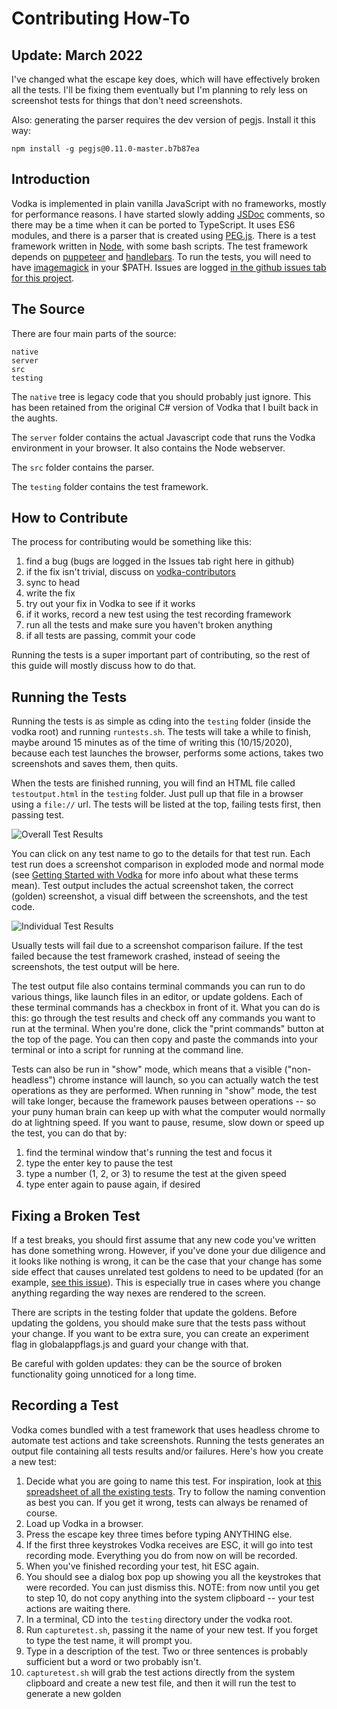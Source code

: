 # Contributing How-To

## Update: March 2022
I've changed what the escape key does, which will have effectively broken all the tests. I'll be fixing them eventually but I'm planning to rely less on screenshot tests for things that don't need screenshots.

Also: generating the parser requires the dev version of pegjs. Install it this way:

```
npm install -g pegjs@0.11.0-master.b7b87ea
```

## Introduction

Vodka is implemented in plain vanilla JavaScript with no frameworks,
mostly for performance reasons. I have started slowly adding [JSDoc](https://jsdoc.app/) comments, so there may be a time when it can be ported to TypeScript. It uses ES6 modules, and there is a parser that is created using [PEG.js](https://pegjs.org/). There is a test framework written in [Node](https://nodejs.org/), with some bash scripts. The test framework depends on [puppeteer](https://github.com/puppeteer/puppeteer) and [handlebars](https://handlebarsjs.com/). To run the tests, you will need to have [imagemagick](https://imagemagick.org/index.php) in your $PATH. Issues are logged [in the github issues tab for this project](https://github.com/eeeeaaii/vodka/issues).

## The Source

There are four main parts of the source:

```
native
server
src
testing
```

The `native` tree is legacy code that you should probably just ignore. This has been retained from the original C# version of Vodka that I built back in the aughts.

The `server` folder contains the actual Javascript code that runs the Vodka environment in your browser. It also contains the Node webserver.

The `src` folder contains the parser.

The `testing` folder contains the test framework.

## How to Contribute

The process for contributing would be something like this:

1. find a bug (bugs are logged in the Issues tab right here in github)
1. if the fix isn't trivial, discuss on [vodka-contributors](https://groups.google.com/g/vodka-contributors)
1. sync to head
1. write the fix
1. try out your fix in Vodka to see if it works
1. if it works, record a new test using the test recording framework
1. run all the tests and make sure you haven't broken anything
1. if all tests are passing, commit your code

Running the tests is a super important part of contributing, so the rest of this guide will mostly discuss how to do that.

## Running the Tests

Running the tests is as simple as cding into the `testing` folder (inside the vodka root) and running `runtests.sh`. The tests will take a while to finish, maybe around 15 minutes as of the time of writing this (10/15/2020), because each test launches the browser, performs some actions, takes two screenshots and saves them, then quits.

When the tests are finished running, you will find an HTML file called `testoutput.html` in the `testing` folder. Just pull up that file in a browser using a `file://` url. The tests will be listed at the top, failing tests first, then passing test.

![Overall Test Results](./readme_images/testresults.png)

You can click on any test name to go to the details for that test run. Each test run does a screenshot comparison in exploded mode and normal mode (see [Getting Started with Vodka](./GETTINGSTARTED.md) for more info about what these terms mean). Test output includes the actual screenshot taken, the correct (golden) screenshot, a visual diff between the screenshots, and the test code.

![Individual Test Results](./readme_images/individualtest.png)

Usually tests will fail due to a screenshot comparison failure. If the test failed because the test framework crashed, instead of seeing the screenshots, the test output will be here.

The test output file also contains terminal commands you can run to do
various things, like launch files in an editor, or update goldens.
Each of these terminal commands has a checkbox in front of it.
What you can do is this: go through the test results and check off
any commands you want to run at the terminal. When you're done,
click the "print commands" button at the top of the page.
You can then copy and paste the commands into your terminal or
into a script for running at the command line.

Tests can also be run in "show" mode, which means that
a visible ("non-headless") chrome instance will launch, so you can
actually watch the test operations as they are performed.
When running in "show" mode, the test will take longer,
because the framework pauses between operations -- so your puny
human brain
can keep up with what the computer would normally do at
lightning speed. If you want to pause,
resume, slow down
or speed up the test, you can do that by:

1. find the terminal window that's running the test and focus it
1. type the enter key to pause the test
1. type a number (1, 2, or 3) to resume the test at the given speed
1. type enter again to pause again, if desired


## Fixing a Broken Test

If a test breaks, you should first assume that any new code you've written has done something wrong. However, if you've done your due diligence and it looks like nothing is wrong, it can be the case that your change has some side effect that causes unrelated test goldens to need to be updated (for an example, [see this issue](https://github.com/eeeeaaii/vodka/issues/29)). This is especially true in cases where you change anything regarding the way nexes are rendered to the screen.

There are scripts in the testing folder that update the goldens. Before updating the goldens, you should make sure that the tests pass without your change. If you want to be extra sure, you can create an experiment flag in globalappflags.js and guard your change with that.

Be careful with golden updates: they can be the source of broken
functionality going unnoticed for a long time.

## Recording a Test

Vodka comes bundled with a test framework that uses headless chrome to automate test actions and take screenshots. Running the tests generates an output file containing all tests results and/or failures. Here's how you create a new test:

1. Decide what you are going to name this test. For inspiration, look at [this spreadsheet of all the existing tests](https://docs.google.com/spreadsheets/d/10YoCxOf9UnRocStA2-xbXG1aurN-xajhfoZPDn0IHzw/edit#gid=459575693). Try to follow the naming convention as best you can. If you get it wrong, tests can always be renamed of course.
1. Load up Vodka in a browser.
1. Press the escape key three times before typing ANYTHING else.
1. If the first three keystrokes Vodka receives are ESC, it will go into test recording mode. Everything you do from now on will be recorded.
1. When you've finished recording your test, hit ESC again.
1. You should see a dialog box pop up showing you all the keystrokes that were recorded. You can just dismiss this. NOTE: from now until you get to step 10, do not copy anything into the system clipboard -- your test actions are waiting there.
1. In a terminal, CD into the `testing` directory under the vodka root.
1. Run `capturetest.sh`, passing it the name of your new test. If you forget to type the test name, it will prompt you.
1. Type in a description of the test. Two or three sentences is probably sufficient but a word or two probably isn't.
1. `capturetest.sh` will grab the test actions directly from the system clipboard and create a new test file, and then it will run the test to generate a new golden